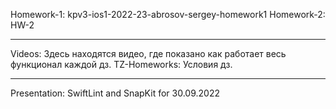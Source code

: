 Homework-1: kpv3-ios1-2022-23-abrosov-sergey-homework1
Homework-2: HW-2

------------------------------------------------------
Videos: Здесь находятся видео, где показано как работает весь функционал каждой дз.
TZ-Homeworks: Условия дз.

------------------------------------------------------
Presentation: SwiftLint and SnapKit for 30.09.2022


